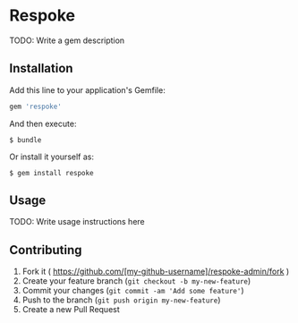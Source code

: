 # Respoke

TODO: Write a gem description

## Installation

Add this line to your application's Gemfile:

```ruby
gem 'respoke'
```

And then execute:

    $ bundle

Or install it yourself as:

    $ gem install respoke

## Usage

TODO: Write usage instructions here

## Contributing

1. Fork it ( https://github.com/[my-github-username]/respoke-admin/fork )
2. Create your feature branch (`git checkout -b my-new-feature`)
3. Commit your changes (`git commit -am 'Add some feature'`)
4. Push to the branch (`git push origin my-new-feature`)
5. Create a new Pull Request
